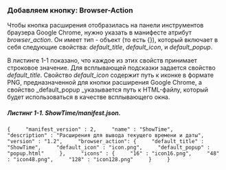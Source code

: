 ### Добавляем кнопку: Browser-Action

Чтобы кнопка расширения отобразилась на панели инструментов браузера Google Chrome, нужно указать в манифесте атрибут _browser\_action_. Он имеет тип - объект \(то есть {}\), который включает в себя следующие свойства: _default\_title_, _default\_icon_, и _default\_popup_.

В листинге 1-1 показано, что каждое из этих свойств принимает строковое значение. Для всплывающей подсказки задается свойство _default\_title_. Свойство _default\_icon_ содержит путь к иконке в формате PNG, предназначенной для кнопки расширения Google Chrome, а свойство _default\_popup _указывается путь к HTML-файлу, который будет использоваться в качестве всплывающего окна.

##### Листинг 1-1. _ShowTime/manifest.json._

`{    
    "manifest_version" : 2,    
    "name" : "ShowTime",    
    "description" : "Расширения для вывода текущего времени и даты",    
    "version" : "1.2",    
    "browser_action": {    
        "default_title" : "ShowTime",    
        "default_icon" : "icon.png",    
        "default_popup" : "popup.html"    
    },    
    "icons" : {    
        "16" : "icon16.png",    
        "48" : "icon48.png",    
        "128" : "icon128.png"    
    }    
}`

